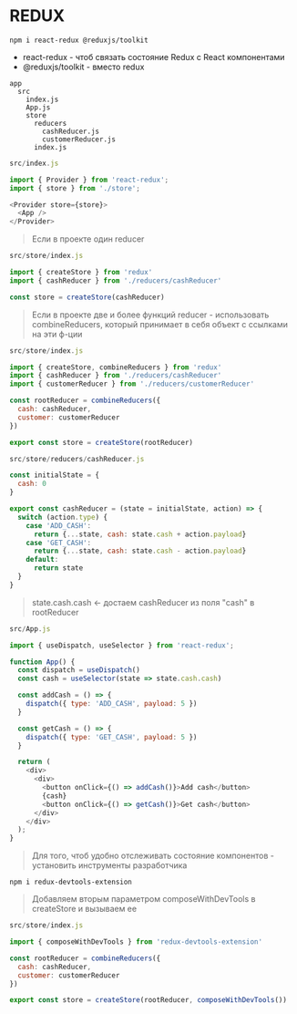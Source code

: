 # REDUX

`npm i react-redux @reduxjs/toolkit`

* react-redux - чтоб связать состояние Redux с React компонентами
* @reduxjs/toolkit - вместо redux

```
app
  src
    index.js
    App.js
    store
      reducers
        cashReducer.js
        customerReducer.js
      index.js
```

```js
src/index.js

import { Provider } from 'react-redux';
import { store } from './store';

<Provider store={store}>
  <App />
</Provider>
```

> Если в проекте один reducer
```js
src/store/index.js 

import { createStore } from 'redux'
import { cashReducer } from './reducers/cashReducer'

const store = createStore(cashReducer)
```

> Если в проекте две и более функций reducer - использовать combineReducers,
> который принимает в себя объект с ссылками на эти ф-ции
```js
src/store/index.js 

import { createStore, combineReducers } from 'redux'
import { cashReducer } from './reducers/cashReducer'
import { customerReducer } from './reducers/customerReducer'

const rootReducer = combineReducers({
  cash: cashReducer,
  customer: customerReducer
})

export const store = createStore(rootReducer)
```

```js
src/store/reducers/cashReducer.js

const initialState = {
  cash: 0
}

export const cashReducer = (state = initialState, action) => {
  switch (action.type) {
    case 'ADD_CASH':
      return {...state, cash: state.cash + action.payload}
    case 'GET_CASH':
      return {...state, cash: state.cash - action.payload}
    default: 
      return state
  }
}
```

> state.cash.cash  <- достаем cashReducer из поля "cash" в rootReducer
```js
src/App.js

import { useDispatch, useSelector } from 'react-redux';

function App() {
  const dispatch = useDispatch()
  const cash = useSelector(state => state.cash.cash)

  const addCash = () => {
    dispatch({ type: 'ADD_CASH', payload: 5 })
  }

  const getCash = () => {
    dispatch({ type: 'GET_CASH', payload: 5 })
  }

  return (
    <div>
      <div>
        <button onClick={() => addCash()}>Add cash</button>
        {cash}
        <button onClick={() => getCash()}>Get cash</button>
      </div>
    </div>
  );
}
```

> Для того, чтоб удобно отслеживать состояние компонентов - установить инструменты разработчика
```
npm i redux-devtools-extension
```

> Добавляем вторым параметром composeWithDevTools в createStore и вызываем ее
```js
src/store/index.js

import { composeWithDevTools } from 'redux-devtools-extension'

const rootReducer = combineReducers({
  cash: cashReducer,
  customer: customerReducer
})

export const store = createStore(rootReducer, composeWithDevTools())
```